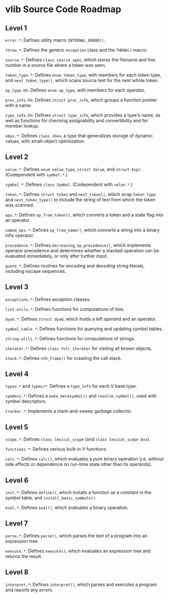 vlib Source Code Roadmap
========================

Level 1
-------

`error.*`:  Defines utility macro `INTERNAL_ERROR()`.

`throw.*`:  Defines the generic `exception` class and the `THROW()` macro.

`source.*`:  Defines `class source_spec`, which stores the filename and line number in a source file where a token was seen.

`token_type.*`:  Defines `enum token_type`, with members for each token type, and `next_token_type()`, which scans source text for the next whole token.

`op_type.hh`:  Defines `enum op_type`, with members for each operator.

`proc_info.hh`:  Defines `struct proc_info`, which groups a function pointer with a name.

`type_info.hh`:  Defines `struct type_info`, which provides a type's name, as well as functions for checking assignability and convertibility and for member lookup.

`vbox.*`:  Defines `class vbox`, a type that generalizes storage of dynamic values, with small-object optimization.

Level 2
-------

`value.*`:  Defines `enum value_type`, `struct Value`, and `struct Expr`.  (Codependent with `symbol.*`.)

`symbol.*`:  Defines `class Symbol`.  (Codependent with `value.*`.)

`token.*`:  Defines `struct token` and `next_token()`, which wrap `token_type` and `next_token_type()` to include the string of text from which the token was scanned.

`ops.*`:  Defines `op_from_token()`, which converts a token and a state flag into an operator.

`named_ops.*`:  Defines `op_from_name()`, which converts a string into a binary infix operator.

`precedence.*`:  Defines `decreasing_op_precedence()`, which implements operator precedence and determines whether a stacked operation can be evaluated immediately, or only after further input.

`quote.*`:  Defines routines for encoding and decoding string literals, including escape sequences.

Level 3
-------

`exceptions.*`:  Defines exception classes.

`list-utils.*`:  Defines functions for computations of lists.

`dyad.*`:  Defines `struct dyad`, which holds a left operand and an operator.

`symbol_table.*`:  Defines functions for querying and updating symbol tables.

`string-utils.*`:  Defines functions for computations of strings.

`iterator.*`:  Defines `class full_iterator` for visiting all known objects.

`stack.*`:  Defines `nth_frame()` for crawling the call stack.

Level 4
-------

`types.*` and `types/*`:  Defines a `type_info` for each V base type.

`symdesc.*`:  Defines a `make_metasymbol()` and `resolve_symbol()`, used with symbol descriptors.

`tracker.*`:  Implements a mark-and-sweep garbage collector.

Level 5
-------

`scope.*`:  Defines `class lexical_scope` (and `class lexical_scope_box`).

`functions.*`:  Defines various built-in V functions.

`calc.*`:  Defines `calc()`, which evaluates a pure binary operation (i.e. without side effects or dependence on run-time state other than its operands).

Level 6
-------

`init.*`:  Defines `define()`, which installs a function as a constant in the symbol table, and `install_basic_symbols()`.

`eval.*`:  Defines `eval()`, which evaluates a binary operation.

Level 7
-------

`parse.*`:  Defines `parse()`, which parses the text of a program into an expression tree.

`execute.*`:  Defines `execute()`, which evaluates an expression tree and returns the result.

Level 8
-------

`interpret.*`:  Defines `interpret()`, which parses and executes a program and reports any errors.
